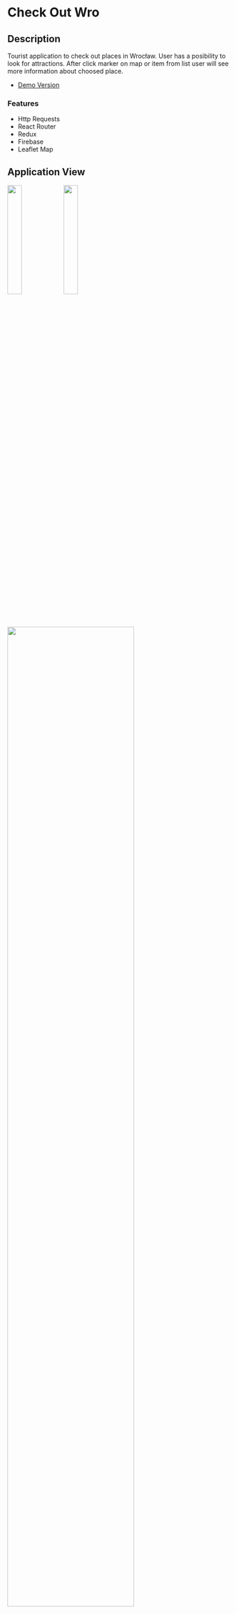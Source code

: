 # Check Out Wro

## Description
Tourist application to check out places in Wrocław. User has a posibility to look for attractions. After click marker on map or item from list user will see more information about choosed place.
* [Demo Version](https://react-check-wro.firebaseapp.com/)

### Features
* Http Requests
* React Router
* Redux
* Firebase
* Leaflet Map

## Application View

 <img src="https://raw.githubusercontent.com/kkosiorowska/check-wro-app/master/src/assets/mobile-view2.png?token=AFQMA6ONGCTVV4C4PMQRD7C6PDYR6" width="25%"><img src="https://raw.githubusercontent.com/kkosiorowska/check-wro-app/master/src/assets/mobile-view1.png?token=AFQMA6KW2HZQQ6LWMSQ3YG26PDYPW" width="25%">


 <img src="https://raw.githubusercontent.com/kkosiorowska/check-wro-app/master/src/assets/ipad-view.png?token=AFQMA6KM54RL5LYYKEY7CC26PD3IO" width="75%">
